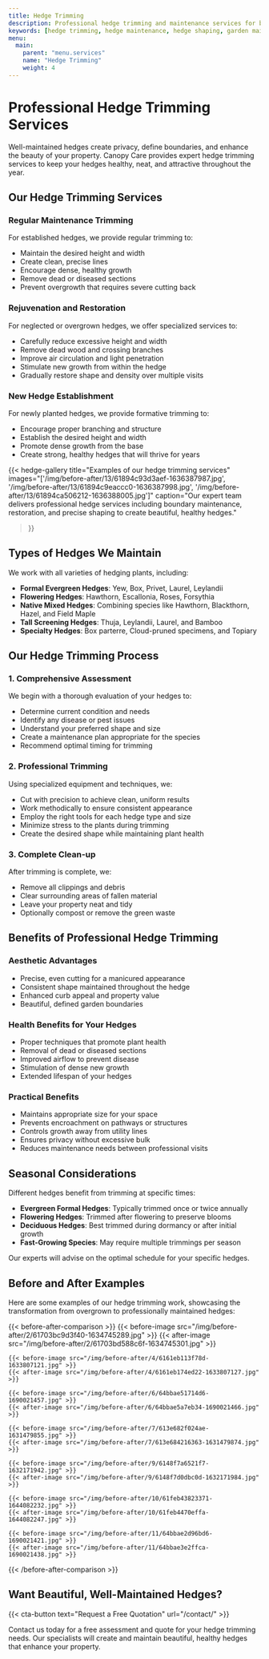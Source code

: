 ```yaml
---
title: Hedge Trimming
description: Professional hedge trimming and maintenance services for beautiful, healthy hedges
keywords: [hedge trimming, hedge maintenance, hedge shaping, garden maintenance]
menu:
  main:
    parent: "menu.services"
    name: "Hedge Trimming"
    weight: 4
---
```


# Professional Hedge Trimming Services

Well-maintained hedges create privacy, define boundaries, and enhance the beauty of your property. Canopy Care provides expert hedge trimming services to keep your hedges healthy, neat, and attractive throughout the year.

## Our Hedge Trimming Services

### Regular Maintenance Trimming
For established hedges, we provide regular trimming to:
- Maintain the desired height and width
- Create clean, precise lines
- Encourage dense, healthy growth
- Remove dead or diseased sections
- Prevent overgrowth that requires severe cutting back

### Rejuvenation and Restoration
For neglected or overgrown hedges, we offer specialized services to:
- Carefully reduce excessive height and width
- Remove dead wood and crossing branches
- Improve air circulation and light penetration
- Stimulate new growth from within the hedge
- Gradually restore shape and density over multiple visits

### New Hedge Establishment
For newly planted hedges, we provide formative trimming to:
- Encourage proper branching and structure
- Establish the desired height and width
- Promote dense growth from the base
- Create strong, healthy hedges that will thrive for years

{{< hedge-gallery 
    title="Examples of our hedge trimming services" 
    images="['/img/before-after/13/61894c93d3aef-1636387987.jpg', '/img/before-after/13/61894c9eaccc0-1636387998.jpg', '/img/before-after/13/61894ca506212-1636388005.jpg']" 
    caption="Our expert team delivers professional hedge services including boundary maintenance, restoration, and precise shaping to create beautiful, healthy hedges." 
>}}

## Types of Hedges We Maintain

We work with all varieties of hedging plants, including:

- **Formal Evergreen Hedges**: Yew, Box, Privet, Laurel, Leylandii
- **Flowering Hedges**: Hawthorn, Escallonia, Roses, Forsythia
- **Native Mixed Hedges**: Combining species like Hawthorn, Blackthorn, Hazel, and Field Maple
- **Tall Screening Hedges**: Thuja, Leylandii, Laurel, and Bamboo
- **Specialty Hedges**: Box parterre, Cloud-pruned specimens, and Topiary


## Our Hedge Trimming Process

### 1. Comprehensive Assessment
We begin with a thorough evaluation of your hedges to:
- Determine current condition and needs
- Identify any disease or pest issues
- Understand your preferred shape and size
- Create a maintenance plan appropriate for the species
- Recommend optimal timing for trimming

### 2. Professional Trimming
Using specialized equipment and techniques, we:
- Cut with precision to achieve clean, uniform results
- Work methodically to ensure consistent appearance
- Employ the right tools for each hedge type and size
- Minimize stress to the plants during trimming
- Create the desired shape while maintaining plant health

### 3. Complete Clean-up
After trimming is complete, we:
- Remove all clippings and debris
- Clear surrounding areas of fallen material
- Leave your property neat and tidy
- Optionally compost or remove the green waste

## Benefits of Professional Hedge Trimming

### Aesthetic Advantages
- Precise, even cutting for a manicured appearance
- Consistent shape maintained throughout the hedge
- Enhanced curb appeal and property value
- Beautiful, defined garden boundaries

### Health Benefits for Your Hedges
- Proper techniques that promote plant health
- Removal of dead or diseased sections
- Improved airflow to prevent disease
- Stimulation of dense new growth
- Extended lifespan of your hedges

### Practical Benefits
- Maintains appropriate size for your space
- Prevents encroachment on pathways or structures
- Controls growth away from utility lines
- Ensures privacy without excessive bulk
- Reduces maintenance needs between professional visits

## Seasonal Considerations

Different hedges benefit from trimming at specific times:

- **Evergreen Formal Hedges**: Typically trimmed once or twice annually
- **Flowering Hedges**: Trimmed after flowering to preserve blooms
- **Deciduous Hedges**: Best trimmed during dormancy or after initial growth
- **Fast-Growing Species**: May require multiple trimmings per season

Our experts will advise on the optimal schedule for your specific hedges.

## Before and After Examples

Here are some examples of our hedge trimming work, showcasing the transformation from overgrown to professionally maintained hedges:

{{< before-after-comparison >}}
    {{< before-image src="/img/before-after/2/61703bc9d3f40-1634745289.jpg" >}}
    {{< after-image src="/img/before-after/2/61703bd588c6f-1634745301.jpg" >}}
    
    {{< before-image src="/img/before-after/4/6161eb113f78d-1633807121.jpg" >}}
    {{< after-image src="/img/before-after/4/6161eb174ed22-1633807127.jpg" >}}
    
    {{< before-image src="/img/before-after/6/64bbae51714d6-1690021457.jpg" >}}
    {{< after-image src="/img/before-after/6/64bbae5a7eb34-1690021466.jpg" >}}
    
    {{< before-image src="/img/before-after/7/613e682f024ae-1631479855.jpg" >}}
    {{< after-image src="/img/before-after/7/613e684216363-1631479874.jpg" >}}
    
    {{< before-image src="/img/before-after/9/6148f7a6521f7-1632171942.jpg" >}}
    {{< after-image src="/img/before-after/9/6148f7d0dbc0d-1632171984.jpg" >}}
    
    {{< before-image src="/img/before-after/10/61feb43823371-1644082232.jpg" >}}
    {{< after-image src="/img/before-after/10/61feb4470effa-1644082247.jpg" >}}
    
    {{< before-image src="/img/before-after/11/64bbae2d96bd6-1690021421.jpg" >}}
    {{< after-image src="/img/before-after/11/64bbae3e2ffca-1690021438.jpg" >}}
{{< /before-after-comparison >}}

## Want Beautiful, Well-Maintained Hedges?

{{< cta-button text="Request a Free Quotation" url="/contact/" >}}

Contact us today for a free assessment and quote for your hedge trimming needs. Our specialists will create and maintain beautiful, healthy hedges that enhance your property. 